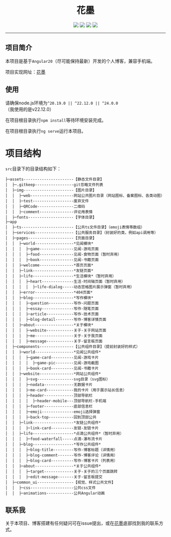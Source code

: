 <h1 align="center">花墨</h1>
<p align="center">
  <img src="https://img.shields.io/badge/angular-20.0.6-red">
  <img src="https://img.shields.io/badge/node_js-22.12.0-green">
  <img src="https://img.shields.io/badge/ng--zorro-20.0.0-blue">
  <img src="https://img.shields.io/badge/Author-%E5%86%8D%E8%8A%B1-pink">
</p>
<hr>

## 项目简介

本项目是基于`Angular20`（尽可能保持最新）开发的个人博客，兼容手机端。

项目实现网址：[花墨](https://flowersink.com/)

## 使用

请确保node.js环境为`^20.19.0 || ^22.12.0 || ^24.0.0`（我使用的是v22.12.0）

在项目根目录执行`npm install`等待环境安装完成。

在项目根目录执行`ng serve`运行本项目。

# 项目结构

`src`目录下的目录结构如下：

```
├─assets----------------------【静态文件目录】
│  ├─.gitkeep-----------------git忽略文件列表
│  ├─img----------------------【图片目录】
│  │  ├─web-------------------网站公共图片目录（网站图标、备案图标、各类动图）
│  │  ├─test------------------废弃文件
│  │  ├─QRCode----------------二维码
│  │  ├─comment---------------评论用表情
│  ├─fonts--------------------【字体目录】
├─app
│  ├─ts-----------------------【公共ts文件目录】（emoji表情等数组）
│  ├─services-----------------【公共服务目录】（封装好的类，例如api调用等）
│  ├─pages--------------------【页面目录】
│  │  ├─world-----------------*见闻模块*
│  │  │  ├─game---------------见闻-游戏页面
│  │  │  ├─food---------------见闻-食物页面（暂时弃用）
│  │  │  ├─book---------------见闻-书籍页面
│  │  ├─welcome---------------*首页页面*
│  │  ├─link------------------*友链页面*
│  │  ├─life------------------*生活模块*（暂时弃用）
│  │  │  ├─heart--------------生活-时间轴页面（暂时弃用）
│  │  │  │  ├─life-dialog-----动态宫格图片展示弹窗（暂时弃用）
│  │  ├─error-----------------*404页面*
│  │  ├─blog------------------*写作模块*
│  │  │  ├─question-----------写作-问题页面
│  │  │  ├─essay--------------写作-随笔页面
│  │  │  ├─article------------写作-技术页面
│  │  │  ├─blog-detail--------写作-博客详情页面
│  │  ├─about-----------------*关于模块*
│  │  │  ├─website------------关于-关于网站页面
│  │  │  ├─me-----------------关于-关于我页面
│  │  │  ├─message------------关于-留言板页面
│  ├─components---------------【公共组件目录】（提前封装好的样式）
│  │  ├─world-----------------*见闻公共组件*
│  │  │  ├─game-card----------见闻-游戏卡片
│  │  │  │  ├─game-pic--------见闻-游戏截图
│  │  │  ├─book-card----------见闻-书籍卡片
│  │  ├─website---------------*网站公共组件*
│  │  │  ├─svg----------------svg目录（svg图标）
│  │  │  ├─nodata-------------无数据卡片
│  │  │  ├─me-card------------我的卡片（用于展示站长信息）
│  │  │  ├─header-------------顶部导航栏
│  │  │  │  ├─header-mobile---顶部导航栏-手机端
│  │  │  ├─footer-------------底部信息栏
│  │  │  ├─emoji--------------emoji选择弹窗
│  │  │  ├─back-top-----------回到顶部公共
│  │  ├─link------------------*友链公共组件*
│  │  │  ├─link-card----------友链-友链卡片
│  │  ├─life------------------*点滴公共组件*（暂时弃用）
│  │  │  ├─food-waterfall-----点滴-瀑布流卡片
│  │  ├─blog------------------*写作公共组件*
│  │  │  ├─blog-title---------写作-博客标题（详情用）
│  │  │  ├─blog-comment-------写作-博客评论（详情用）
│  │  │  ├─blog-card----------写作-博客卡片（列表用）
│  │  ├─about-----------------*关于公共组件*
│  │  │  ├─target-------------关于-关于的三个页面跳转
│  │  │  ├─edit-message-------关于-留言板提交
│  ├─common_ui----------------【视觉、样式公共文件】
│  │  ├─css-------------------公共css文件
│  │  ├─animations------------公共Angular动画

```

## 联系我

关于本项目、博客搭建有任何疑问可在issue提出，或在[花墨](https://flowersink.com/)底部找到我的联系方式。
